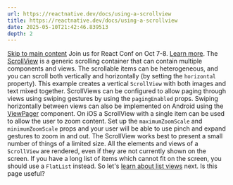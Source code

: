 ```yaml
---
url: https://reactnative.dev/docs/using-a-scrollview
title: https://reactnative.dev/docs/using-a-scrollview
date: 2025-05-10T21:42:46.839513
depth: 2
---
```


[Skip to main content](https://reactnative.dev/docs/using-a-scrollview#__docusaurus_skipToContent_fallback)
Join us for React Conf on Oct 7-8. [Learn more](https://conf.react.dev).
The [ScrollView](https://reactnative.dev/docs/scrollview) is a generic scrolling container that can contain multiple components and views. The scrollable items can be heterogeneous, and you can scroll both vertically and horizontally (by setting the `horizontal` property).
This example creates a vertical `ScrollView` with both images and text mixed together.
ScrollViews can be configured to allow paging through views using swiping gestures by using the `pagingEnabled` props. Swiping horizontally between views can also be implemented on Android using the [ViewPager](https://github.com/react-native-community/react-native-viewpager) component.
On iOS a ScrollView with a single item can be used to allow the user to zoom content. Set up the `maximumZoomScale` and `minimumZoomScale` props and your user will be able to use pinch and expand gestures to zoom in and out.
The ScrollView works best to present a small number of things of a limited size. All the elements and views of a `ScrollView` are rendered, even if they are not currently shown on the screen. If you have a long list of items which cannot fit on the screen, you should use a `FlatList` instead. So let's [learn about list views](https://reactnative.dev/docs/using-a-listview) next.
Is this page useful?

